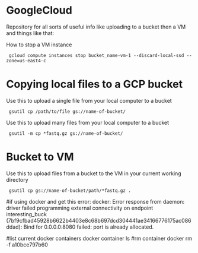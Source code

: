 # GoogleCloud
Repository for all sorts of useful info like uploading to a bucket then a VM and things like that: 

How to stop a VM instance

	 gcloud compute instances stop bucket_name-vm-1 --discard-local-ssd --zone=us-east4-c

# Copying local files to a GCP bucket

Use this to upload a single file from your local computer to a bucket

	 gsutil cp /path/to/file gs://name-of-bucket/
  
Use this to upload many files from your local computer to a bucket

	 gsutil -m cp *fastq.gz gs://name-of-bucket/

# Bucket to VM
Use this to upload files from a bucket to the VM in your current working directory

	 gsutil cp gs://name-of-bucket/path/*fastq.gz .
#if using docker and get this error: 
docker: Error response from daemon: driver failed programming external connectivity on endpoint interesting_buck (7bf9cfbad45928b6622b4403e8c68b697dcd304441ae34166776175ac086ddad): Bind for 0.0.0.0:8080 failed: port is already allocated.

#list current docker containers
docker container ls
#rm container
docker rm -f a10bce797b60
